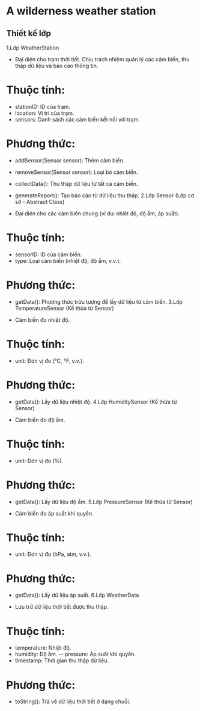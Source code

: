 # A wilderness weather station
## Thiết kế lớp
1.Lớp WeatherStation

- Đại diện cho trạm thời tiết. Chịu trách nhiệm quản lý các cảm biến, thu thập dữ liệu và báo cáo thông tin.
# Thuộc tính:
- stationID: ID của trạm.
- location: Vị trí của trạm.
- sensors: Danh sách các cảm biến kết nối với trạm.
# Phương thức:
- addSensor(Sensor sensor): Thêm cảm biến.
- removeSensor(Sensor sensor): Loại bỏ cảm biến.
- collectData(): Thu thập dữ liệu từ tất cả cảm biến.
- generateReport(): Tạo báo cáo từ dữ liệu thu thập.
2.Lớp Sensor (Lớp cơ sở - Abstract Class)

- Đại diện cho các cảm biến chung (ví dụ: nhiệt độ, độ ẩm, áp suất).
# Thuộc tính:
- sensorID: ID của cảm biến.
- type: Loại cảm biến (nhiệt độ, độ ẩm, v.v.).
# Phương thức:
- getData(): Phương thức trừu tượng để lấy dữ liệu từ cảm biến.
3.Lớp TemperatureSensor (Kế thừa từ Sensor)

- Cảm biến đo nhiệt độ.
# Thuộc tính:
- unit: Đơn vị đo (°C, °F, v.v.).
# Phương thức:
- getData(): Lấy dữ liệu nhiệt độ.
4.Lớp HumiditySensor (Kế thừa từ Sensor)

- Cảm biến đo độ ẩm.
# Thuộc tính:
- unit: Đơn vị đo (%).
# Phương thức:
- getData(): Lấy dữ liệu độ ẩm.
5.Lớp PressureSensor (Kế thừa từ Sensor)

- Cảm biến đo áp suất khí quyển.
# Thuộc tính:
- unit: Đơn vị đo (hPa, atm, v.v.).
# Phương thức:
- getData(): Lấy dữ liệu áp suất.
6.Lớp WeatherData

- Lưu trữ dữ liệu thời tiết được thu thập.
# Thuộc tính:
- temperature: Nhiệt độ.
- humidity: Độ ẩm.
-- pressure: Áp suất khí quyển.
- timestamp: Thời gian thu thập dữ liệu.
# Phương thức:
- toString(): Trả về dữ liệu thời tiết ở dạng chuỗi.
